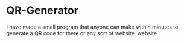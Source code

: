 # QR-Generator
I have made a small program that anyone can make within minutes to generate a QR code for there or any sort of website. website
